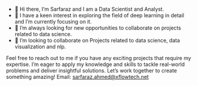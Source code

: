 - 👋 Hi there, I’m Sarfaraz and I am a Data Scientist and Analyst.
- 👀 I have a keen interest in exploring the field of deep learning in detail and I’m currently focusing on it.
- 🌱 I’m always looking for new opportunities to collaborate on projects related to data science.
- 💞️ I’m looking to collaborate on Projects related to data science, data visualization and nlp.

Feel free to reach out to me if you have any exciting projects that require my expertise. I’m eager to apply my knowledge and skills to tackle real-world problems and deliver insightful solutions. Let’s work together to create something amazing!
Email: sarfaraz.ahmed@xflowtech.net

<!---
Sarfaraz021/Sarfaraz021 is a ✨ special ✨ repository because its `README.md` (this file) appears on your GitHub profile.
You can click the Preview link to take a look at your changes.
--->
